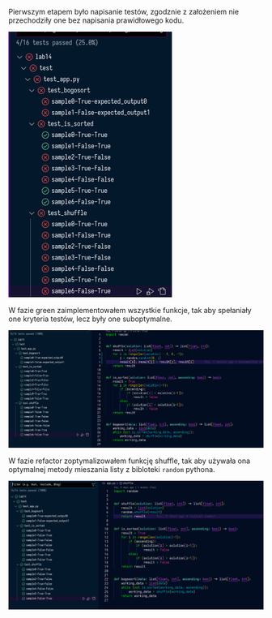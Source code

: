 Pierwszym etapem było napisanie testów, zgodznie z założeniem nie przechodziły one bez napisania prawidłowego kodu.


![red](red.png "Red")


W fazie green zaimplementowałem wszystkie funkcje, tak aby spełaniały one kryteria testów, lecz były one suboptymalne.


![green](green.png "Green")


W fazie refactor zoptymalizowałem funkcję shuffle, tak aby używała ona optymalnej metody mieszania listy z bibloteki `random` pythona.


![refactor](refactor.png "refactor")

